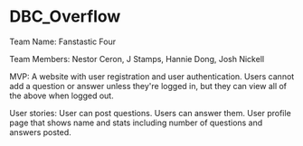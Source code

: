 # DBC_Overflow

Team Name: Fanstastic Four 

Team Members: Nestor Ceron, J Stamps, Hannie Dong, Josh Nickell 

MVP:
A website with user registration and user authentication. 
Users cannot add a question or answer unless they're logged in, but they can view all of the above when logged out.

User stories:
User can post questions. 
Users can answer them. 
User profile page that shows name and stats including number of questions and answers posted. 
